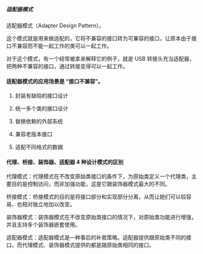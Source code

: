 ##### 适配器模式

适配器模式（Adapter Design Pattern）。

这个模式就是用来做适配的，它将不兼容的接口转为可兼容的接口，让原本由于接口不兼容而不能一起工作的类可以一起工作。

对于这个模式，有一个经常被拿来解释它的例子，就是 USB 转接头充当适配器，把两种不兼容的接口，通过转接变得可以一起工作。

#### 适配器模式的应用场景是 “接口不兼容”。

1. 封装有缺陷的接口设计

2. 统一多个类的接口设计

3. 替换依赖的外部系统

4. 兼容老版本接口

5. 适配不同格式的数据

#### 代理、桥接、装饰器、适配器 4 种设计模式的区别

代理模式：代理模式在不改变原始类接口的条件下，为原始类定义一个代理类，主要目的是控制访问，而非加强功能，这是它跟装饰器模式最大的不同。

桥接模式：桥接模式的目的是将接口部分和实现部分分离，从而让她们可以较容易、也相对独立地加以改变。

装饰器模式：装饰器模式在不改变原始类接口的情况下，对原始类功能进行增强，并且支持多个装饰器嵌套使用。

适配器模式：适配器模式是一种事后的补救策略。适配器提供跟原始类不同的接口，而代理模式、装饰器模式提供的都是跟原始类相同的接口。





